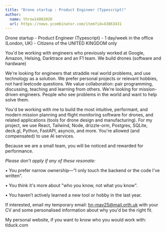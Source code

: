```yaml
---
title: "Drone startup : Product Engineer (Typescript)"
author:
  name: throw14082020
  url: https://news.ycombinator.com/item?id=43863431
---
```

Drone startup - Product Engineer (Typescript) - 1 day&#x2F;week in the office (London, UK) - Citizens of the UNITED KINGDOM only

You&#x27;d be working with engineers who previously worked at Google, Amazon, Helsing, Darktrace and an F1 team. We build drones (software and hardware)

We&#x27;re looking for engineers that straddle real world problems, and use technology as a solution. We prefer personal projects or relevant hobbies, not hard leetcode questions. We value collaboration: pair programming, discussing, teaching and learning from others. We&#x27;re looking for mission-driven engineers. People who see problems in the world and want to help solve them.

You&#x27;d be working with me to build the most intuitive, performant, and modern mission planning and flight monitoring software for drones, and related applications (tools for drone design and manufacturing). For my project, we use React, Tailwind, Node, drizzle-orm, Postgres, SQLite, deck.gl, Python, FastAPI, asyncio, and more. You&#x27;re allowed (and compensated) to use AI services.

Because we are a small team, you will be noticed and rewarded for performance.

*Please don’t apply if any of these resonate:*

• You prefer narrow ownership—“I only touch the backend or the code I&#x27;ve written”.

• You think it&#x27;s more about &quot;who you know, not what you know&quot;.

• You haven’t actively learned a new tool or hobby in the last year.

If interested, email my temporary email: hn-may25@mail.orth.uk with your CV and some personalised information about why you&#x27;d be the right fit.

My personal website, if you want to know who you would work with: tlduck.com
<JobApplication />
